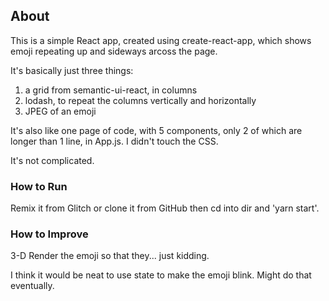 ## About

This is a simple React app, created using create-react-app, which shows emoji repeating up and sideways arcoss the page.

It's basically just three things:
1. a grid from semantic-ui-react, in columns
2. lodash, to repeat the columns vertically and horizontally
3. JPEG of an emoji

It's also like one page of code, with 5 components, only 2 of which are longer than 1 line, in App.js. I didn't touch the CSS.

It's not complicated.

### How to Run

Remix it from Glitch or clone it from GitHub then cd into dir and 'yarn start'.

### How to Improve

3-D Render the emoji so that they... just kidding.

I think it would be neat to use state to make the emoji blink. Might do that eventually.

